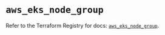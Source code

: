 # `aws_eks_node_group`

Refer to the Terraform Registry for docs: [`aws_eks_node_group`](https://registry.terraform.io/providers/hashicorp/aws/6.4.0/docs/resources/eks_node_group).
